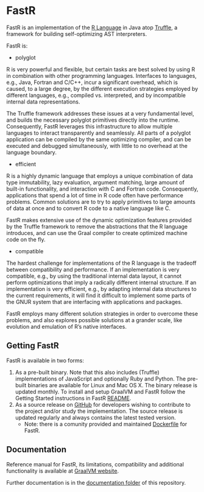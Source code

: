 # FastR

FastR is an implementation of the [R Language](http://www.r-project.org/) in Java atop [Truffle](https://github.com/graalvm/), a framework for building self-optimizing AST interpreters.

FastR is:

* polyglot

R is very powerful and flexible, but certain tasks are best solved by using R in combination with other programming languages.
Interfaces to languages, e.g., Java, Fortran and C/C++, incur a significant overhead, which is caused, to a large degree, by the different execution strategies employed by different languages, e.g., compiled vs. interpreted, and by incompatible internal data representations.

The Truffle framework addresses these issues at a very fundamental level, and builds the necessary polyglot primitives directly into the runtime.
Consequently, FastR leverages this infrastructure to allow multiple languages to interact transparently and seamlessly.
All parts of a polyglot application can be compiled by the same optimizing compiler, and can be executed and debugged simultaneously, with little to no overhead at the language boundary.

* efficient

R is a highly dynamic language that employs a unique combination of data type immutability, lazy evaluation, argument matching, large amount of built-in functionality, and interaction with C and Fortran code.
Consequently, applications that spend a lot of time in R code often have performance problems.
Common solutions are to try to apply primitives to large amounts of data at once and to convert R code to a native language like C.

FastR makes extensive use of the dynamic optimization features provided by the Truffle framework to remove the abstractions that the R language introduces, and can use the Graal compiler to create optimized machine code on the fly.

* compatible

The hardest challenge for implementations of the R language is the tradeoff between compatibility and performance.
If an implementation is very compatible, e.g., by using the traditional internal data layout, it cannot perform optimizations that imply a radically different internal structure.
If an implementation is very efficient, e.g., by adapting internal data structures to the current requirements, it will find it difficult to implement some parts of the GNUR system that are interfacing with applications and packages.

FastR employs many different solution strategies in order to overcome these problems, and also explores possible solutions at a grander scale, like evolution and emulation of R’s native interfaces.

## Getting FastR

FastR is available in two forms:

1. As a pre-built binary. Note that this also includes (Truffle) implementations of JavaScript and optionally Ruby and Python. The pre-built binaries are available for Linux and Mac OS X. The binary release is updated monthly. To install and setup GraalVM and FastR follow the Getting Started instructions in FastR [README](../../README.md#getting_started).
2. As a source release on [GitHub](https://github.com/graalvm/fastr) for developers wishing to contribute to the project and/or study the implementation. The source release is updated regularly and always contains the latest tested version.
    * Note: there is a comunity provided and maintained [Dockerfile](https://github.com/nuest/fastr-docker) for FastR.

## Documentation

Reference manual for FastR, its limitations, compatibility and additional functionality is
available at [GraalVM website](http://www.graalvm.org/docs/reference-manual/languages/r/).

Further documentation is in the [documentation folder](documentation/Index.md) of this repository.
